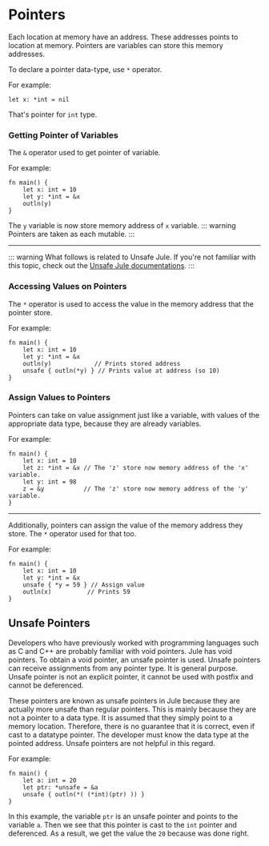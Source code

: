# Pointers
Each location at memory have an address. These addresses points to location at memory. Pointers are variables can store this memory addresses.

To declare a pointer data-type, use `*` operator.

For example:
```jule
let x: *int = nil
```
That's pointer for `int` type.

### Getting Pointer of Variables
The `&` operator used to get pointer of variable.

For example:
```jule
fn main() {
    let x: int = 10
    let y: *int = &x
    outln(y)
}
```
The `y` variable is now store memory address of `x` variable. 
::: warning
Pointers are taken as each mutable.
:::

---

::: warning
What follows is related to Unsafe Jule. If you're not familiar with this topic, check out the [Unsafe Jule documentations](/unsafe-jule/).
:::

### Accessing Values on Pointers
The `*` operator is used to access the value in the memory address that the pointer store.

For example:
```jule
fn main() {
    let x: int = 10
    let y: *int = &x
    outln(y)            // Prints stored address
    unsafe { outln(*y) } // Prints value at address (so 10)
}
```

### Assign Values to Pointers
Pointers can take on value assignment just like a variable, with values of the appropriate data type, because they are already variables.

For example:
```jule
fn main() {
    let x: int = 10
    let z: *int = &x // The 'z' store now memory address of the 'x' variable.
    let y: int = 98
    z = &y           // The 'z' store now memory address of the 'y' variable.
}
```

---

Additionally, pointers can assign the value of the memory address they store.
The `*` operator used for that too.

For example:
```jule
fn main() {
    let x: int = 10
    let y: *int = &x
    unsafe { *y = 59 } // Assign value
    outln(x)          // Prints 59
}
```

## Unsafe Pointers
Developers who have previously worked with programming languages such as C and C++ are probably familiar with void pointers. Jule has void pointers. To obtain a void pointer, an unsafe pointer is used. Unsafe pointers can receive assignments from any pointer type. It is general purpose. Unsafe pointer is not an explicit pointer, it cannot be used with postfix and cannot be deferenced.

These pointers are known as unsafe pointers in Jule because they are actually more unsafe than regular pointers. This is mainly because they are not a pointer to a data type. It is assumed that they simply point to a memory location. Therefore, there is no guarantee that it is correct, even if cast to a datatype pointer. The developer must know the data type at the pointed address. Unsafe pointers are not helpful in this regard.

For example:
```jule
fn main() {
    let a: int = 20
    let ptr: *unsafe = &a
    unsafe { outln(*( (*int)(ptr) )) }
}
```
 In this example, the variable `ptr` is an unsafe pointer and points to the variable `a`. Then we see that this pointer is cast to the `int` pointer and deferenced. As a result, we get the value the `20` because was done right. 